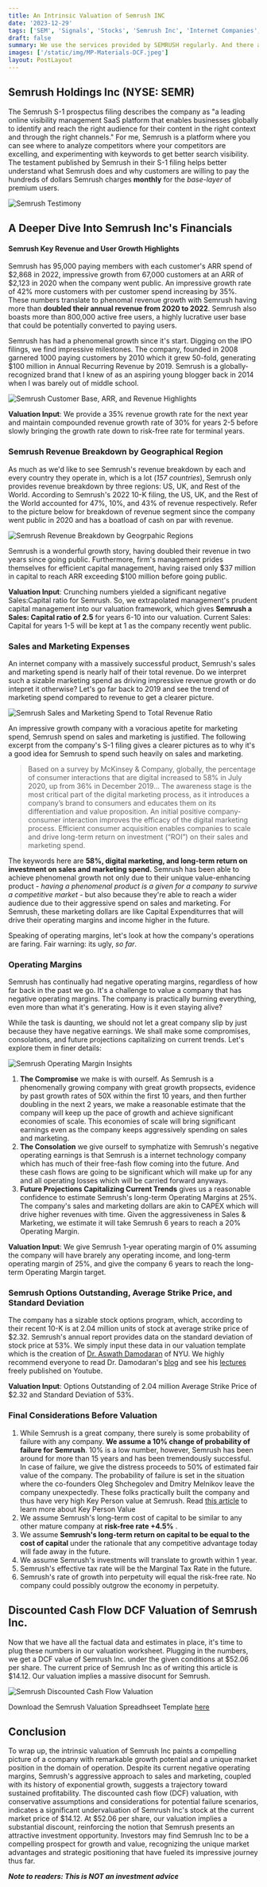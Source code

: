 ```yaml
---
title: An Intrinsic Valuation of Semrush INC
date: '2023-12-29'
tags: ['SEM', 'Signals', 'Stocks', 'Semrush Inc', 'Internet Companies', 'Valuation']
draft: false
summary: We use the services provided by SEMRUSH regularly. And there are millions of other publishers and bloggers who would also like to be able to use SEMRUSH's services. In this article, we try to value Semrush INC stock in hopes that we will be able to keeo using them in the future
images: ['/static/img/MP-Materials-DCF.jpeg']
layout: PostLayout
---
```


<TOCInline toc={props.toc} asDisclosure toHeading={3} />

## Semrush Holdings Inc (NYSE: SEMR)

The Semrush S-1 prospectus filing describes the company as "a leading online visibility management SaaS platform that enables businesses globally to identify and reach the right audience for their content in the right context and through the right channels." For me, Semrush is a platform where you can see where to analyze competitors where your competitors are excelling, and experimenting with keywords to get better search visibility. The testament published by Semrush in their S-1 filing helps better understand what Semrush does and why customers are willing to pay the hundreds of dollars Semrush charges **monthly** for the _base-layer_ of premium users.

![Semrush Testimony](/static/img/semrush-testimony.png)

## A Deeper Dive Into Semrush Inc's Financials

#### Semrush Key Revenue and User Growth Highlights

Semrush has 95,000 paying members with each customer's ARR spend of \$2,868 in 2022, impressive growth from 67,000 customers at an ARR of \$2,123 in 2020 when the company went public. An impressive growth rate of 42% more customers with per customer spend increasing by 35%. These numbers translate to phenomal revenue growth with Semrush having more than **doubled their annual revenue from 2020 to 2022**. Semrush also boasts more than 800,000 active free users, a highly lucrative user base that could be potentially converted to paying users.

Semrush has had a phenomenal growth since it's start. Digging on the IPO filings, we find impressive milestones. The company, founded in 2008 garnered 1000 paying customers by 2010 which it grew 50-fold, generating \$100 million in Annual Recurring Revenue by 2019. Semrush is a globally-recognized brand that I knew of as an aspiring young blogger back in 2014 when I was barely out of middle school.

![Semrush Customer Base, ARR, and Revenue Highlights](/static/img/semrush-customer-base-arr.png)

**Valuation Input**: We provide a 35% revenue growth rate for the next year and maintain compounded revenue growth rate of 30% for years 2-5 before slowly bringing the growth rate down to risk-free rate for terminal years.

### Semrush Revenue Breakdown by Geographical Region

As much as we'd like to see Semrush's revenue breakdown by each and every country they operate in, which is a lot (_157 countries_), Semrush only provides revenue breakdown by three regions: US, UK, and Rest of the World. According to Semrush's 2022 10-K filing, the US, UK, and the Rest of the World accounted for 47%, 10%, and 43% of revenue respectively. Refer to the picture below for breakdown of revenue segment since the company went public in 2020 and has a boatload of cash on par with revenue.

![Semrush Revenue Breakdown by Geogrpahic Regions](/static/img/semrush-revenue-breakdown-by-region.png)

Semrush is a wonderful growth story, having doubled their revenue in two years since going public. Furthermore, firm's management prides themselves for efficient capital management, having raised only \$37 million in capital to reach ARR exceeding $100 million before going public.

**Valuation Input**: Crunching numbers yielded a significant negative Sales:Capital ratio for Semrush. So, we extrapolated management's prudent capital management into our valuation framework, which gives **Semrush a Sales: Capital ratio of 2.5** for years 6-10 into our valuation. Current Sales: Capital for years 1-5 will be kept at 1 as the company recently went public.

### Sales and Marketing Expenses

An internet company with a massively successful product, Semrush's sales and marketing spend is nearly half of their total revenue. Do we interpret such a sizable marketing spend as driving impressive revenue growth or do intepret it otherwise? Let's go far back to 2019 and see the trend of marketing spend compared to revenue to get a clearer picture.

![Semrush Sales and Marketing Spend to Total Revenue Ratio](/static/img/semrush-sales-marketing-insights.png)

An impressive growth company with a voracious apetite for marketing spend, Semrush spend on sales and marketing is justified. The following excerpt from the company's S-1 filing gives a clearer pictures as to why it's a good idea for Semrush to spend such heavily on sales and marketing.

> Based on a survey by McKinsey & Company, globally, the percentage of consumer interactions that are digital increased to 58% in July 2020, up from 36% in December 2019...
> The awareness stage is the most critical part of the digital marketing process, as it introduces a company’s brand to consumers and educates them on its differentiation and value proposition. An initial positive company-consumer interaction improves the efficacy of the digital marketing process. Efficient consumer acquisition enables companies to scale and drive long-term return on investment (“ROI”) on their sales and marketing spend.

The keywords here are **58%, digital marketing, and long-term return on investment on sales and marketing spend.** Semrush has been able to achieve phenomenal growth not only due to their unique value-enhancing product - _having a phenomenal product is a given for a company to survive a competitive market_ - but also because they're able to reach a wider audience due to their aggressive spend on sales and marketing. For Semrush, these marketing dollars are like Capital Expenditurres that will drive their operating margins and income higher in the future.

Speaking of operating margins, let's look at how the company's operations are faring. Fair warning: its ugly, _so far_.

### Operating Margins

Semrush has continually had negative operating margins, regardless of how far back in the past we go. It's a challenge to value a company that has negative operating margins. The company is practically burning everything, even more than what it's generating. How is it even staying alive?

While the task is daunting, we should not let a great company slip by just because they have negative earnings.
We shall make some compromises, consolations, and future projections capitalizing on current trends. Let's explore them in finer details:

![Semrush Operating Margin Insights](/static/img/semrush-operating-margin.png)

1. **The Compromise** we make is with ourself. As Semrush is a phenomenally growing company with great growth propsects, evidence by past growth rates of 50X within the first 10 years, and then further doubling in the next 2 years, we make a reasonable estimate that the company will keep up the pace of growth and achieve significant economies of scale. This economies of scale will bring significant earnings even as the company keeps aggressively spending on sales and marketing.
2. **The Consolation** we give ourself to symphatize with Semrush's negative operating earnings is that Semrush is a internet technology company which has much of their free-fash flow coming into the future. And these cash flows are going to be significant which will make up for any and all operating losses which will be carried forward anyways.
3. **Future Projections Capitalizing Current Trends** gives us a reasonable confidence to estimate Semrush's long-term Operating Margins at 25%. The company's sales and marketing dollars are akin to CAPEX which will drive higher revenues with time. Given the aggressiveness in Sales & Marketing, we estimate it will take Semrush 6 years to reach a 20% Operating Margin.

**Valuation Input**: We give Semrush 1-year operating margin of 0% assuming the company will have brarely any operating income, and long-term operating margin of 25%, and give the company 6 years to reach the long-term Operating Margin target.

### Semrush Options Outstanding, Average Strike Price, and Standard Deviation

The company has a sizable stock options program, which, according to their recent 10-K is at 2.04 million units of stock at average strike price of $2.32. Semrush's annual report provides data on the standard deviation of stock price at 53%. We simply input these data in our valuation template which is the creation of [Dr. Aswath Damodaran](https://pages.stern.nyu.edu/~adamodar/) of NYU. We highly recommend everyone to read Dr. Damodaran's [blog](https://aswathdamodaran.blogspot.com/) and see his [lectures](https://www.youtube.com/@AswathDamodaranonValuation) freely published on Youtube.

**Valuation Input**: Options Outstanding of 2.04 million Average Strike Price of \$2.32 and Standard Deviation of 53%.

### Final Considerations Before Valuation

1. While Semrush is a great company, there surely is some probability of failure with any company. **We assume a 10% change of probability of failure for Semrush**. 10% is a low number, however, Semrush has been around for more than 15 years and has been tremendously successful. In case of failure, we give the distress proceeds to 50% of estimated fair value of the company. The probability of failure is set in the situation where the co-founders Oleg Shchegolev and Dmitry Melnikov leave the company unexpectedly. These folks practically built the company and thus have very high Key Person value at Semrush. Read [this article](https://aswathdamodaran.blogspot.com/2023/12/the-difference-makers-key-persons.html) to learn more about Key Person Value
2. We assume Semrush's long-term cost of capital to be similar to any other mature company at **risk-free rate +4.5%** .
3. We assume **Semrush's long-term return on capital to be equal to the cost of capital** under the rationale that any competitive advantage today will fade away in the future.
4. We assume Semrush's investments will translate to growth within 1 year.
5. Semrush's effective tax rate will be the Marginal Tax Rate in the future.
6. Semrush's rate of growth into perpetuity will equal the risk-free rate. No company could possibly outgrow the economy in perpetuity.

## Discounted Cash Flow DCF Valuation of Semrush Inc.

Now that we have all the factual data and estimates in place, it's time to plug these numbers in our valuation worksheet. Plugging in the numbers, we get a DCF value of Semrush Inc. under the given conditions at \$52.06 per share. The current price of Semrush Inc as of writing this article is \$14.12. Our valuation implies a massive disocunt for Semrush.

![Semrush Discounted Cash Flow Valuation](/static/img/semrush-valuation.png)

Download the Semrush Valuation Spreadhseet Template [here](https://docs.google.com/spreadsheets/d/1QZYMVbjvPy_LyxJhdfwlgps-z_UXlsxP/edit?usp=drive_link&ouid=116416596778442555314&rtpof=true&sd=true)

## Conclusion

To wrap up, the intrinsic valuation of Semrush Inc paints a compelling picture of a company with remarkable growth potential and a unique market position in the domain of operation. Despite its current negative operating margins, Semrush's aggressive approach to sales and marketing, coupled with its history of exponential growth, suggests a trajectory toward sustained profitability. The discounted cash flow (DCF) valuation, with conservative assumptions and considerations for potential failure scenarios, indicates a significant undervaluation of Semrush Inc's stock at the current market price of $14.12. At $52.06 per share, our valuation implies a substantial discount, reinforcing the notion that Semrush presents an attractive investment opportunity. Investors may find Semrush Inc to be a compelling prospect for growth and value, recognizing the unique market advantages and strategic positioning that have fueled its impressive journey thus far.

**_Note to readers: This is NOT an investment advice_**
